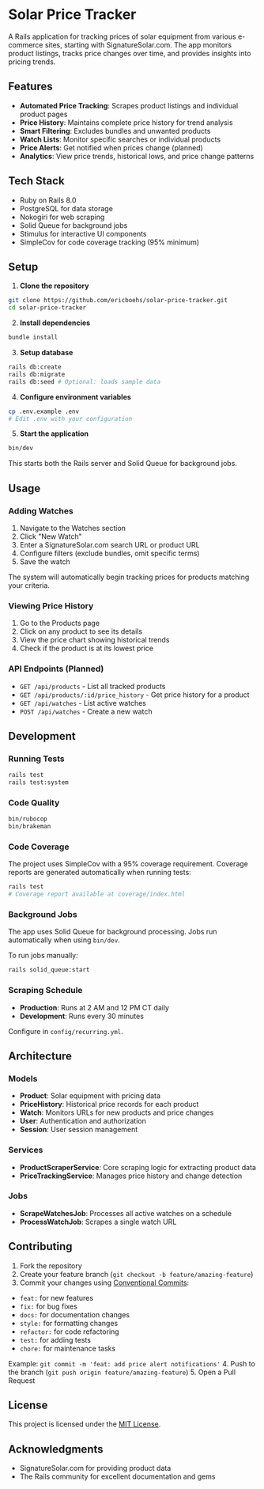 # Solar Price Tracker

A Rails application for tracking prices of solar equipment from various e-commerce sites, starting with SignatureSolar.com. The app monitors product listings, tracks price changes over time, and provides insights into pricing trends.

## Features

- **Automated Price Tracking**: Scrapes product listings and individual product pages
- **Price History**: Maintains complete price history for trend analysis
- **Smart Filtering**: Excludes bundles and unwanted products
- **Watch Lists**: Monitor specific searches or individual products
- **Price Alerts**: Get notified when prices change (planned)
- **Analytics**: View price trends, historical lows, and price change patterns

## Tech Stack

- Ruby on Rails 8.0
- PostgreSQL for data storage
- Nokogiri for web scraping
- Solid Queue for background jobs
- Stimulus for interactive UI components
- SimpleCov for code coverage tracking (95% minimum)

## Setup

1. **Clone the repository**
  ```bash
  git clone https://github.com/ericboehs/solar-price-tracker.git
  cd solar-price-tracker
  ```

2. **Install dependencies**
  ```bash
  bundle install
  ```

3. **Setup database**
  ```bash
  rails db:create
  rails db:migrate
  rails db:seed # Optional: loads sample data
  ```

4. **Configure environment variables**
  ```bash
  cp .env.example .env
  # Edit .env with your configuration
  ```

5. **Start the application**
  ```bash
  bin/dev
  ```

  This starts both the Rails server and Solid Queue for background jobs.

## Usage

### Adding Watches

1. Navigate to the Watches section
2. Click "New Watch"
3. Enter a SignatureSolar.com search URL or product URL
4. Configure filters (exclude bundles, omit specific terms)
5. Save the watch

The system will automatically begin tracking prices for products matching your criteria.

### Viewing Price History

1. Go to the Products page
2. Click on any product to see its details
3. View the price chart showing historical trends
4. Check if the product is at its lowest price

### API Endpoints (Planned)

- `GET /api/products` - List all tracked products
- `GET /api/products/:id/price_history` - Get price history for a product
- `GET /api/watches` - List active watches
- `POST /api/watches` - Create a new watch

## Development

### Running Tests
```bash
rails test
rails test:system
```

### Code Quality
```bash
bin/rubocop
bin/brakeman
```

### Code Coverage

The project uses SimpleCov with a 95% coverage requirement. Coverage reports are generated automatically when running tests:

```bash
rails test
# Coverage report available at coverage/index.html
```

### Background Jobs

The app uses Solid Queue for background processing. Jobs run automatically when using `bin/dev`.

To run jobs manually:
```bash
rails solid_queue:start
```

### Scraping Schedule

- **Production**: Runs at 2 AM and 12 PM CT daily
- **Development**: Runs every 30 minutes

Configure in `config/recurring.yml`.

## Architecture

### Models

- **Product**: Solar equipment with pricing data
- **PriceHistory**: Historical price records for each product
- **Watch**: Monitors URLs for new products and price changes
- **User**: Authentication and authorization
- **Session**: User session management

### Services

- **ProductScraperService**: Core scraping logic for extracting product data
- **PriceTrackingService**: Manages price history and change detection

### Jobs

- **ScrapeWatchesJob**: Processes all active watches on a schedule
- **ProcessWatchJob**: Scrapes a single watch URL

## Contributing

1. Fork the repository
2. Create your feature branch (`git checkout -b feature/amazing-feature`)
3. Commit your changes using [Conventional Commits](https://www.conventionalcommits.org/):
  - `feat:` for new features
  - `fix:` for bug fixes
  - `docs:` for documentation changes
  - `style:` for formatting changes
  - `refactor:` for code refactoring
  - `test:` for adding tests
  - `chore:` for maintenance tasks
   
  Example: `git commit -m 'feat: add price alert notifications'`
4. Push to the branch (`git push origin feature/amazing-feature`)
5. Open a Pull Request

## License

This project is licensed under the [MIT License](https://opensource.org/licenses/MIT).

## Acknowledgments

- SignatureSolar.com for providing product data
- The Rails community for excellent documentation and gems
